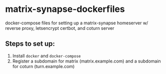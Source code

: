 # matrix-synapse-dockerfiles
docker-compose files for setting up a matrix-synapse homeserver w/ reverse proxy, letsencrypt certbot, and coturn server

## Steps to set up:
1. Install `docker` and `docker-compose`
2. Register a subdomain for matrix (matrix.example.com) and a subdomain for coturn (turn.example.com)
